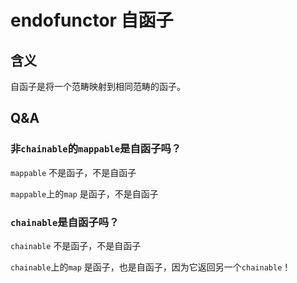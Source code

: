 # endofunctor 自函子

## 含义
自函子是将一个范畴映射到相同范畴的函子。

## Q&A

### 非`chainable`的`mappable`是自函子吗？

`mappable` 不是函子，不是自函子  

`mappable`上的`map`  是函子，不是自函子

### `chainable`是自函子吗？

`chainable` 不是函子，不是自函子  

`chainable`上的`map`  是函子，也是自函子，因为它返回另一个`chainable`！